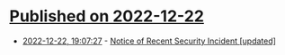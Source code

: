 # [Published on 2022-12-22](index.md)

* [2022-12-22, 19:07:27](https://news.ycombinator.com/item?id=34097142) - [Notice of Recent Security Incident [updated]](https://blog.lastpass.com/2022/12/notice-of-recent-security-incident/)
